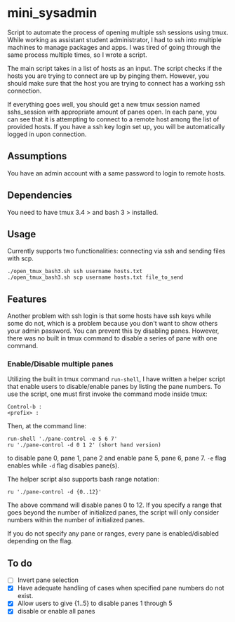 # mini_sysadmin
Script to automate the process of opening multiple ssh sessions using tmux. While working as assistant student administrator, I had to ssh into multiple machines to manage packages and apps. I was tired of going through the same process multiple times, so I wrote a script. 

The main script takes in a list of hosts as an input. The script checks if the hosts you are trying to connect are up by pinging them. However, you should make sure that the host you are trying to connect has a working ssh connection. 

If everything goes well, you should get a new tmux session named sshs_session with appropriate amount of panes open. In each pane, you can see that it is attempting to connect to a remote host among the list of provided hosts. If you have a ssh key login set up, you will be automatically logged in upon connection. 

## Assumptions 
You have an admin account with a same password to login to remote hosts. 

## Dependencies 
You need to have tmux 3.4 > and bash 3 > installed. 

## Usage 
Currently supports two functionalities: connecting via ssh and sending files with scp.
```
./open_tmux_bash3.sh ssh username hosts.txt
./open_tmux_bash3.sh scp username hosts.txt file_to_send
```

## Features 
Another problem with ssh login is that some hosts have ssh keys while some do not, which is a problem because you don't want to show others your admin password. You can prevent this by disabling panes. However, there was no built in tmux command to disable a series of pane with one command. 

### Enable/Disable multiple panes
Utilizing the built in tmux command `run-shell`, I have written a helper script that enable users to disable/enable panes by listing the pane numbers. To use the script, one must first invoke the command mode inside tmux:
```
Control-b :
<prefix> :
```
Then, at the command line:
```
run-shell './pane-control -e 5 6 7'
ru './pane-control -d 0 1 2' (short hand version) 
```
to disable pane 0, pane 1, pane 2 and enable pane 5, pane 6, pane 7. `-e` flag enables while `-d` flag disables pane(s).

The helper script also supports bash range notation:
```
ru './pane-control -d {0..12}'
```
The above command will disable panes 0 to 12. If you specify a range that goes beyond the number of initialized panes, the script will only consider numbers within the number of initialized panes. 

If you do not specify any pane or ranges, every pane is enabled/disabled depending on the flag.

## To do 
- [ ] Invert pane selection
- [x] Have adequate handling of cases when specified pane numbers do not exist. 
- [x] Allow users to give {1..5} to disable panes 1 through 5
- [x] disable or enable all panes 
